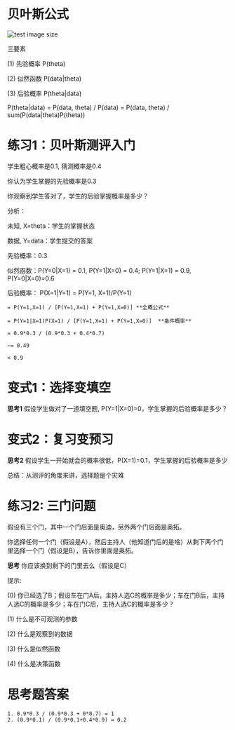 贝叶斯公式
===========
![test image size](https://gss2.bdstatic.com/9fo3dSag_xI4khGkpoWK1HF6hhy/baike/s%3D250/sign=f31b413dd3a20cf44290f9da46084b0c/5fdf8db1cb134954a3ba2ede554e9258d0094ae0.jpg)

三要素

(1) 先验概率 P(theta)

(2) 似然函数 P(data|theta)

(3) 后验概率 P(theta|data)

P(theta|data) = P(data, theta) / P(data) = P(data, theta) / sum(P(data|theta)P(theta))


练习1：贝叶斯测评入门
=============================
学生粗心概率是0.1, 猜测概率是0.4

你认为学生掌握的先验概率是0.3

你观察到学生答对了，学生的后验掌握概率是多少？

分析：

未知, X=theta：学生的掌握状态

数据, Y=data：学生提交的答案

先验概率：0.3

似然函数：P(Y=0|X=1) = 0.1, P(Y=1|X=0) = 0.4; P(Y=1|X=1) = 0.9, P(Y=0|X=0)=0.6

后验概率：
    P(X=1|Y=1) = P(Y=1, X=1)/P(Y=1) 

    = P(Y=1,X=1) / [P(Y=1,X=1) + P(Y=1,X=0)] **全概公式**

    = P(Y=1|X=1)P(X=1) / [P(Y=1,X=1) + P(Y=1,X=0)]  **条件概率**

    = 0.9*0.3 / (0.9*0.3 + 0.4*0.7)

    ~= 0.49 

    < 0.9

# 变式1：选择变填空

**思考1** 假设学生做对了一道填空题, P(Y=1|X=0)=0，学生掌握的后验概率是多少？

# 变式2：复习变预习

**思考2** 假设学生一开始就会的概率很低，P(X=1)=0.1，学生掌握的后验概率是多少

总结：从测评的角度来讲，选择题是个灾难

练习2: 三门问题
==============================
假设有三个门，其中一个门后面是奥迪，另外两个门后面是奥拓。

你选择任何一个门（假设是A），然后主持人（他知道门后的是啥）从剩下两个门里选择一个门（假设是B），告诉你里面是奥拓。

**思考** 你应该换到剩下的门里去么（假设是C）

提示:

(0) 你已经选了B；假设车在门A后，主持人选C的概率是多少；车在门B后，主持人选C的概率是多少；车在门C后，主持人选C的概率是多少？

(1) 什么是不可观测的参数

(2) 什么是观察到的数据

(3) 什么是似然函数

(4) 什么是决策函数


思考题答案
==============================
    1. 0.9*0.3 / (0.9*0.3 + 0*0.7) = 1
    2. (0.9*0.1) / (0.9*0.1+0.4*0.9) = 0.2